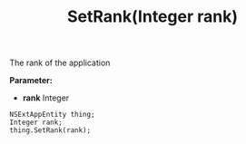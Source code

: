 ﻿---
uid: crmscript_ref_NSExtAppEntity_SetRank
title: SetRank(Integer rank)
intellisense: NSExtAppEntity.SetRank
keywords: NSExtAppEntity, GetRank
so.topic: reference
---

The rank of the application

**Parameter:** 
 - **rank** Integer

```crmscript
NSExtAppEntity thing;
Integer rank;
thing.SetRank(rank);
```

